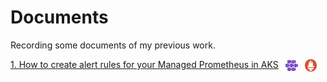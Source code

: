 # Documents
Recording some documents of my previous work.

<a href="./AKS-maintaince/Create-alert-rules.md">1. How to create alert rules for your Managed Prometheus in AKS</a>&ensp;
<img src="./assets/images/readme/AKS.svg" alt="AKS" height="20" style="vertical-align: middle;">&ensp;
<img src="./assets/images/readme/prometheus.svg" alt="Prometheus" height="20" style="vertical-align: middle;">

